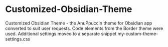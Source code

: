 # Customized-Obsidian-Theme

Customized Obsidian Theme - the AnuPpuccin theme for Obsidian app converted to suit user requests. Code elements from the Border theme were used.
Additional settings moved to a separate snippet my-custom-theme-settings.css
